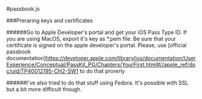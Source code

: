 #passbook.js

###Preraring keys and certificates

######Go to Apple Developer's portal and get your iOS Pass Type ID. If you are using MacOS, export it's key as *.pem file. Be sure that your certificate is signed on the apple developer's portal. Please, use [official passbook documentation]https://developer.apple.com/library/ios/documentation/UserExperience/Conceptual/PassKit_PG/Chapters/YourFirst.html#//apple_ref/doc/uid/TP40012195-CH2-SW1 to do that prorerly 

######I've also tried to do that stuff using Fedora. It's possible with SSL but a bit more difficult though.


